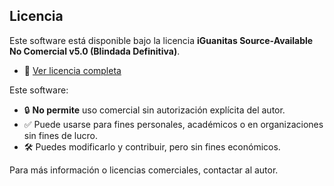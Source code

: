 ## Licencia

Este software está disponible bajo la licencia **iGuanitas Source-Available No Comercial v5.0 (Blindada Definitiva)**.

- 📄 [Ver licencia completa](./LICENSE.txt)

Este software:
- 🔒 **No permite** uso comercial sin autorización explícita del autor.
- ✅ Puede usarse para fines personales, académicos o en organizaciones sin fines de lucro.
- 🛠️ Puedes modificarlo y contribuir, pero sin fines económicos.

Para más información o licencias comerciales, contactar al autor.